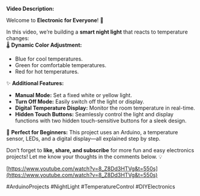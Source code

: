 **Video Description:**  

Welcome to **Electronic for Everyone**! 🎉  

In this video, we’re building a **smart night light** that reacts to temperature changes:  
🌡️ **Dynamic Color Adjustment:**  
- Blue for cool temperatures.  
- Green for comfortable temperatures.  
- Red for hot temperatures.  

✨ **Additional Features:**  
- **Manual Mode:** Set a fixed white or yellow light.  
- **Turn Off Mode:** Easily switch off the light or display.  
- **Digital Temperature Display:** Monitor the room temperature in real-time.  
- **Hidden Touch Buttons:** Seamlessly control the light and display functions with two hidden touch-sensitive buttons for a sleek design.  

📌 **Perfect for Beginners:** This project uses an Arduino, a temperature sensor, LEDs, and a digital display—all explained step by step.  

Don’t forget to **like, share, and subscribe** for more fun and easy electronics projects! Let me know your thoughts in the comments below. 💡  

[https://www.youtube.com/watch?v=8_Z8Dd3HTVg&t=550s](https://www.youtube.com/watch?v=8_Z8Dd3HTVg&t=550s)

#ArduinoProjects #NightLight #TemperatureControl #DIYElectronics
